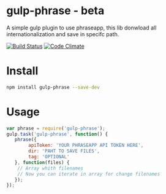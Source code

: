 # gulp-phrase - beta

A simple gulp plugin to use phraseapp, this lib donwload all internationalization and save in specifc path.

[![Build Status](https://travis-ci.org/danjesus/gulp-phrase.svg)](https://travis-ci.org/danjesus/gulp-phrase)
[![Code Climate](https://codeclimate.com/github/danjesus/gulp-phrase/badges/gpa.svg)](https://codeclimate.com/github/danjesus/gulp-phrase)

# Install

```bash
npm install gulp-phrase --save-dev
```

# Usage

```javascript
var phrase = require('gulp-phrase');
gulp.task('gulp-phrase', function() {
   phrase({
        apiToken: 'YOUR PHRASEAPP API TOKEN HERE',
        dir: 'PAHT TO SAVE FILES',
        tag: 'OPTIONAL'
   }, function(files) {
    // Array whith filenames
    // Now you can iterate in array for change filenames
   });
});
````
